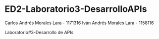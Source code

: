 # ED2-Laboratorio3-DesarrolloAPIs

Carlos Andrés Morales Lara - 1171316
Iván Andrés Morales Lara - 1158116

Laboratorio#3-Desarrollo de APIs
